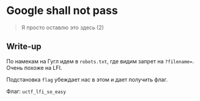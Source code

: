 # Google shall not pass

> Я просто оставлю это здесь (2)

## Write-up

По намекам на Гугл идем в `robots.txt`, где видим запрет на `?filename=`. Очень похоже на LFI.

Подстановка `flag` убеждает нас в этом и дает получить флаг.

Флаг: `uctf_lfi_so_easy`
